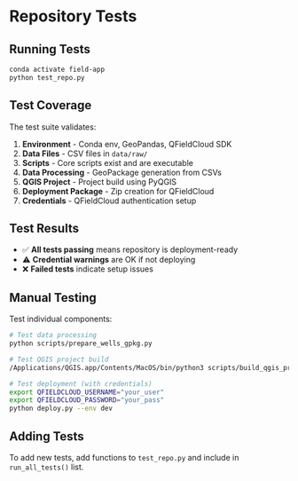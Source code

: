 # Repository Tests

## Running Tests

```bash
conda activate field-app
python test_repo.py
```

## Test Coverage

The test suite validates:

1. **Environment** - Conda env, GeoPandas, QFieldCloud SDK
2. **Data Files** - CSV files in `data/raw/`
3. **Scripts** - Core scripts exist and are executable
4. **Data Processing** - GeoPackage generation from CSVs
5. **QGIS Project** - Project build using PyQGIS
6. **Deployment Package** - Zip creation for QFieldCloud
7. **Credentials** - QFieldCloud authentication setup

## Test Results

- ✅ **All tests passing** means repository is deployment-ready
- ⚠️ **Credential warnings** are OK if not deploying
- ❌ **Failed tests** indicate setup issues

## Manual Testing

Test individual components:

```bash
# Test data processing
python scripts/prepare_wells_gpkg.py

# Test QGIS project build  
/Applications/QGIS.app/Contents/MacOS/bin/python3 scripts/build_qgis_project.py --env dev

# Test deployment (with credentials)
export QFIELDCLOUD_USERNAME="your_user"
export QFIELDCLOUD_PASSWORD="your_pass"
python deploy.py --env dev
```

## Adding Tests

To add new tests, add functions to `test_repo.py` and include in `run_all_tests()` list.